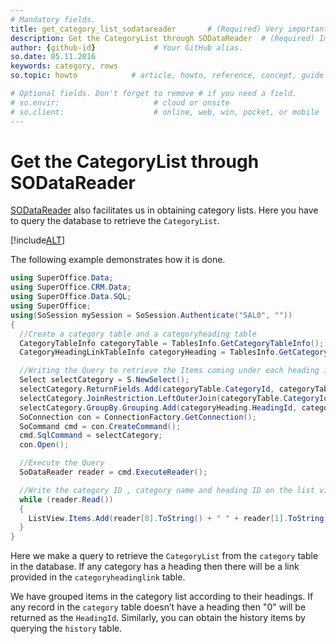 ```yaml
---
# Mandatory fields.
title: get_category_list_sodatareader       # (Required) Very important for SEO.
description: Get the CategoryList through SODataReader  # (Required) Important for SEO.
author: {github-id}             # Your GitHub alias.
so.date: 05.11.2016
keywords: category, rows
so.topic: howto            # article, howto, reference, concept, guide

# Optional fields. Don't forget to remove # if you need a field.
# so.envir:                     # cloud or onsite
# so.client:                    # online, web, win, pocket, or mobile
---
```


# Get the CategoryList through SODataReader

[SODataReader][1] also facilitates us in obtaining category lists. Here you have to query the database to retrieve the `CategoryList`.

[!include[ALT](../../../includes/note-using-sodatareader.md)]

The following example demonstrates how it is done.

```csharp
using SuperOffice.Data;
using SuperOffice.CRM.Data;
using SuperOffice.Data.SQL;
using SuperOffice;
using(SoSession mySession = SoSession.Authenticate("SAL0", ""))
{
  //Create a category table and a categoryheading table
  CategoryTableInfo categoryTable = TablesInfo.GetCategoryTableInfo();
  CategoryHeadingLinkTableInfo categoryHeading = TablesInfo.GetCategoryHeadingLinkTableInfo();

  //Writing the Query to retrieve the Items coming under each heading in the categoryheadinglink table
  Select selectCategory = S.NewSelect();
  selectCategory.ReturnFields.Add(categoryTable.CategoryId, categoryTable.Name, categoryHeading.HeadingId);
  selectCategory.JoinRestriction.LeftOuterJoin(categoryTable.CategoryId.Equal(categoryHeading.CategoryId));
  selectCategory.GroupBy.Grouping.Add(categoryHeading.HeadingId, categoryTable.CategoryId, categoryTable.Name);
  SoConnection con = ConnectionFactory.GetConnection();
  SoCommand cmd = con.CreateCommand();
  cmd.SqlCommand = selectCategory;
  con.Open();

  //Execute the Query
  SoDataReader reader = cmd.ExecuteReader();

  //Write the category ID , category name and heading ID on the list view
  while (reader.Read())
  {
    ListView.Items.Add(reader[0].ToString() + " " + reader[1].ToString() + " " + reader[2].ToString());
  }
}
```

Here we make a query to retrieve the `CategoryList` from the `category` table in the database. If any category has a heading then there will be a link provided in the `categoryheadinglink` table.

We have grouped items in the category list according to their headings. If any record in the `category` table doesn’t have a heading then "0" will be returned as the `HeadingId`. Similarly, you can obtain the history items by querying the `history` table.

<!-- Referenced links -->
[1]: ../../osql/so-data-reader.md
